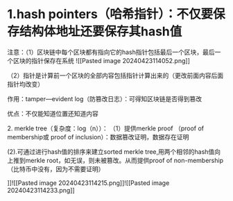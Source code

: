 # 1.hash pointers（哈希指针）：不仅要保存结构体地址还要保存其hash值

注意：（1）区块链中每个区块都有指向它的hash指针包括最后一个区块，最后一个区块的指针保存在系统
![[Pasted image 20240423114052.png]]

（2）指针是计算前一个区块的全部内容包括指针计算出来的（更改前面内容后面指针均改变）

作用：tamper—evident log（防篡改日志）：可得知区块链是否得到篡改

优点：不仅能知道位置还知道内容

2. merkle tree（复杂度：log（n））：
（1）提供merkle proof （proof of membership或 proof of inclusion）：数据篡改证明，数据存在证明

(2).可通过进行hash值的排序来建立sorted merkle tree,用两个相邻的hash值向上推到merkle root，如无误，则未被篡改。从而提供proof of non-membership（比特币中没有，因为不需要证明）

]]![[Pasted image 20240423114215.png]]![[Pasted image 20240423114233.png]]